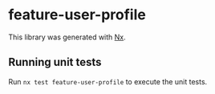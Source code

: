 # feature-user-profile

This library was generated with [Nx](https://nx.dev).

## Running unit tests

Run `nx test feature-user-profile` to execute the unit tests.
